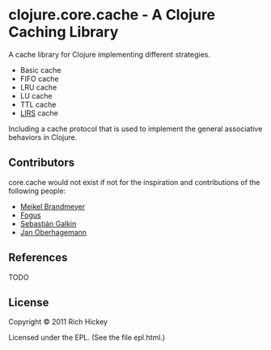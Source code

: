 # clojure.core.cache - A Clojure Caching Library 

A cache library for Clojure implementing different strategies.

- Basic cache
- FIFO cache
- LRU cache
- LU cache
- TTL cache
- [LIRS](http://citeseer.ist.psu.edu/viewdoc/summary?doi=10.1.1.116.2184) cache

Including a cache protocol that is used to implement the general associative behaviors in Clojure.

## Contributors 

core.cache would not exist if not for the inspiration and contributions of the following people:

* [Meikel Brandmeyer](http://kotka.de)
* [Fogus](http://fogus.me/fun)
* [Sebastián Galkin](http://github.com/paraseba)
* [Jan Oberhagemann](http://github.com/deduktion)

## References

TODO

## License

Copyright © 2011 Rich Hickey

Licensed under the EPL. (See the file epl.html.)
